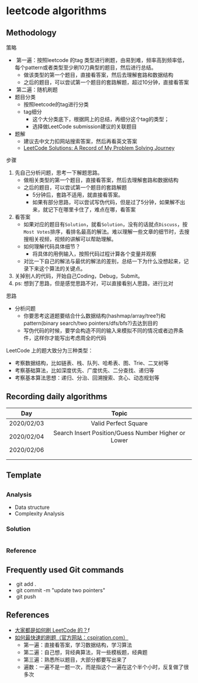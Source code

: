 # leetcode algorithms
## Methodology

策略

- ​	第一遍：按照leetcode 的tag 类型进行刷题，由易到难，频率高到频率低，每个pattern或者类型至少刷10刀典型的题目，然后进行总结。
  - 做该类型的第一个题目，直接看答案，然后去理解套路和数据结构
  - 之后的题目，可以尝试第一个题目的套路解题，超过10分钟，直接看答案
- ​	第二遍：随机刷题
- 题目分类
  - 按照leetcode的tag进行分类
  - tag细分
    - 这个大分类底下，根据网上的总结，再细分这个tag的类型；
    - 选择做LeetCode submission建议的关联题目
- 题解
  - 建议去中文力扣网站搜索答案，然后再看英文答案
  - [LeetCode Solutions: A Record of My Problem Solving Journey](https://github.com/azl397985856/leetcode)

步骤

1. 先自己分析问题，思考一下解题思路。
   - 做相关类型的第一个题目，直接看答案，然后去理解套路和数据结构
   - 之后的题目，可以尝试第一个题目的套路解题
     - 5分钟后，套路不适用，就直接看答案。
     - 如果有部分思路，可以尝试写伪代码，但是过了5分钟，如果解不出来，就记下在哪里卡住了，难点在哪，看答案
2. 看答案
   - 如果对应的题目有`Solution`，就看`Solution`，没有的话就点`Discuss`，按`Most Votes`排序，看排名最高的解法。难以理解一些文章的细节时，去搜搜相关视频，视频的讲解可以帮助理解。
   - 如何理解代码具体细节？
     - 将具体的用例输入，按照代码过程计算各个变量并观察
   - 对比一下自己的解法与最优的解法的差别，总结一下为什么没想起来，记录下来这个算法的关键点。
3. 关掉别人的代码，开始自己Coding，Debug，Submit。
4. ps: 想到了思路，但是感觉思路不对，可以直接看别人思路，进行比对

思路

- 分析问题
  - 你要思考这道题要结合什么数据结构(hashmap/array/tree?)和pattern(binary search/two pointers/dfs/bfs?)去达到目的
  - 写伪代码的时候，要学会构造不同的输入来模拟不同的情况或者边界条件，这样你才能写出考虑周全的代码

LeetCode 上的题大致分为三种类型：

- 考察数据结构，比如链表、栈、队列、哈希表、图、Trie、二叉树等
- 考察基础算法，比如深度优先、广度优先、二分查找、递归等
- 考察基本算法思想：递归、分治、回溯搜索、贪心、动态规划等

## Recording daily algorithms

|    Day     |                        Topic                        |
| :--------: | :-------------------------------------------------: |
| 2020/02/03 |                Valid Perfect Square                 |
| 2020/02/04 | Search Insert Position/Guess Number Higher or Lower |
| 2020/02/06 |                                                     |
|            |                                                     |
|            |                                                     |

## Template

## []()

### Analysis

- Data structure
- Complexity Analysis

### Solution

```java

```

### Reference

## Frequently used Git commands

- ​	git add .
- ​	git commit -m "update two pointers"
- ​	git push

## References

- [大家都是如何刷 LeetCode 的？](https://www.zhihu.com/question/280279208 )f
- [如何最快速的刷题（官方网站：cspiration.com）](https://www.youtube.com/watch?v=HlIu_kf_KH0)
  - 第一遍：直接看答案，学习数据结构，学习算法
  - 第二遍：自己想，背经典算法，背一些模板题，经典题
  - 第三遍：熟悉所以题目，大部分都要写出来了
  - 遍数：一遍不是一题一次，而是指这个一遍在这个半个小时，反复做了很多次